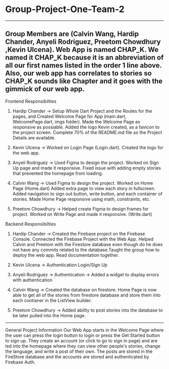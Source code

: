 # Group-Project-One-Team-2
-------------------------------------------------------------------------------------------------------------------
Group Members are (Calvin Wang, Hardip Chander, Anyeli Rodriguez, Preetom Chowdhury ,Kevin Ulcena).
Web App is named CHAP_K.
We named it CHAP_K because it is an abbreviation of all our first names listed in the order 1 line above. 
Also, our web app has correlates to stories so CHAP_K sounds like Chapter and it goes with the gimmick of our web app.
-------------------------------------------------------------------------------------------------------------------

Frontend Responsibilties
1) Hardip Chander -> Setup Whole Dart Project and the Routes for the pages, and Created Welcome Page for App (main.dart, WelcomePage.dart, imgs folder). 
Made the Welcome Page as responsive as possiable. Added the logo Kevin created, as a favicon to the project screen. 
Complete 70% of the README.md file so the Project Details are available. 

2) Kevin Ulcena -> Worked on Login Page (Login.dart). Created the logo for the web app.

3) Anyeli Rodriguez -> Used Figma to design the project. Worked on Sign Up page and made it responsive. Fixed issue with adding empty stories that prevented the homepage from loading. 

4) Calvin Wang -> Used Figma to design the project. Worked on Home Page (Home.dart) Added extra page to view    each story in fullscreen. Added navigation to sign out button, write button, and each container of stories. Made Home Page responsive using math, constraints, etc.

5) Preetom Chowdhury -> Helped create Figma to design frames for project. Worked on Write Page and made it responsive. (Write.dart) 

Backend Responsibilties
1) Hardip Chander -> Created the Firebase project on the Firebase Console. Connected the Firebase Project with the Web App. Helped Calvin and Preetom 
with the Firestore database even though do he does not have any commits related to the database.Taught the group how to deploy the web app. Read documentation together.

2) Kevin Ulcena -> Authentication Login/Sign Up

3) Anyeli Rodriguez -> Authentication -> Added a widget to display errors with authentication

4) Calvin Wang -> Created the database on firestore. Home Page is now able to get all of the stories from firestore database and store them into each contianer in the ListView builder.

5) Preetom Chowdhury -> Added ability to post stories into the database to be later pulled into the Home page.

-------------------------------------------------------------------------------------------------------------------

General Project Information
Our Web App starts in the Welcome Page where the user can press the login button to login or press the Get Started button to sign up.
They create an account (or click to go to sign in page) and are led into the homepage where they can view other people's stories, 
change the language, and write a post of their own.
The posts are stored in the FireStore database and the accounts are stored and authenticated by Firebase Auth.
